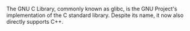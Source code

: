 The GNU C Library, commonly known as glibc, is the GNU Project's implementation of the C standard library. Despite its name, it now also directly supports C++.